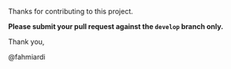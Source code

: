 Thanks for contributing to this project.


**Please submit your pull request against the `develop` branch only.**

Thank you,

@fahmiardi